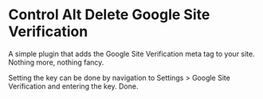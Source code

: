 # Control Alt Delete Google Site Verification

A simple plugin that adds the Google Site Verification meta tag to your site. Nothing more, nothing fancy.

Setting the key can be done by navigation to Settings > Google Site Verification and entering the key. Done.